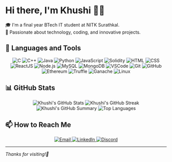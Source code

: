 # Hi there, I'm Khushi 👋✨

🎓 I'm a final year BTech IT student at NITK Surathkal.  
🌟 Passionate about technology, coding, and innovative projects.

## 🚀 Languages and Tools

<p align="center">
  <img src="https://img.icons8.com/color/48/000000/c-logo.png" alt="C" />
  <img src="https://img.icons8.com/color/48/000000/c-plus-plus-logo.png" alt="C++" />
  <img src="https://img.icons8.com/color/48/000000/java-coffee-cup-logo.png" alt="Java" />
  <img src="https://img.icons8.com/color/48/000000/python.png" alt="Python" />
  <img src="https://img.icons8.com/color/48/000000/javascript.png" alt="JavaScript" />
  <img src="https://img.icons8.com/color/48/000000/solidity.png" alt="Solidity" />
  <img src="https://img.icons8.com/color/48/000000/html-5.png" alt="HTML" />
  <img src="https://img.icons8.com/color/48/000000/css3.png" alt="CSS" />
  <img src="https://img.icons8.com/color/48/000000/react-native.png" alt="ReactJS" />
  <img src="https://img.icons8.com/color/48/000000/nodejs.png" alt="Node.js" />
  <img src="https://img.icons8.com/color/48/000000/mysql-logo.png" alt="MySQL" />
  <img src="https://img.icons8.com/color/48/000000/mongodb.png" alt="MongoDB" />
  <img src="https://img.icons8.com/color/48/000000/visual-studio-code-2019.png" alt="VSCode" />
  <img src="https://img.icons8.com/color/48/000000/git.png" alt="Git" />
  <img src="https://img.icons8.com/color/48/000000/github.png" alt="GitHub" />
  <img src="https://img.icons8.com/color/48/000000/ethereum.png" alt="Ethereum" />
  <img src="https://img.icons8.com/color/48/000000/truffle.png" alt="Truffle" />
  <img src="https://img.icons8.com/ios/50/000000/ganache.png" alt="Ganache" />
  <img src="https://img.icons8.com/color/48/000000/linux.png" alt="Linux" />
</p>

## 📊 GitHub Stats

<p align="center">
  <img src="https://github-readme-stats.vercel.app/api?username=khushi0706&show_icons=true&theme=radical&include_all_commits=true&count_private=true" alt="Khushi's GitHub Stats" />
  <img src="https://github-readme-streak-stats.herokuapp.com/?user=khushi0706&theme=radical" alt="Khushi's GitHub Streak" />
  <img src="https://github-profile-summary-cards.vercel.app/api/cards/profile-details?username=khushi0706&theme=radical" alt="Khushi's GitHub Summary" />
  <img src="https://github-readme-stats.vercel.app/api/top-langs/?username=khushi0706&layout=compact&theme=radical" alt="Top Languages" />
</p>


## 📫 How to Reach Me

<p align="center">
  <a href="mailto:khushi7604@gmail.com">
    <img src="https://img.icons8.com/color/48/000000/gmail.png" alt="Email" />
  </a>
  <a href="https://www.linkedin.com/in/khushi-gadling-3ba583235">
    <img src="https://img.icons8.com/color/48/000000/linkedin.png" alt="LinkedIn" />
  </a>
  <a href="https://discord.com/users/khushiii#3187">
    <img src="https://img.icons8.com/color/48/000000/discord-new-logo.png" alt="Discord" />
  </a>
</p>

---

_Thanks for visiting!🩷_
